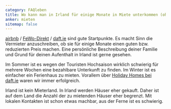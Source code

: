 ```yaml
---
category: FAQleben
title: Wo kann man in Irland für einige Monate in Miete unterkommen (ohne groß Formulare vorzeigen zu müssen)?
anker: mieten
sitemap: false
---
```


[airbnb](http://airbnb.de) / [FeWo-Direkt](http://fewo-direkt.de) / [daft.ie](http://daft.ie) sind gute Startpunkte. Es macht Sinn die Vermieter anzuschreiben, ob sie für einige Monate einen guten bzw. reduzierten Preis machen. Eine persönliche Beschreibung deiner Familie und Grund für deinen Aufenthalt in Irland ist gerne gesehen.

Im Sommer ist es wegen der Touristen Hochsaison wirklich schwierig für mehrere Wochen eine bezahlbare Unterkunft zu finden. Im Winter ist es einfacher ein Ferienhaus zu mieten. Vorallem über [Holiday Homes bei daft.ie](https://www.daft.ie/holiday-homes/ireland) waren wir immer erfolgreich.

Irland ist kein Mieterland. In Irland werden Häuser eher gekauft. Daher ist auf dem Land die Anzahl der zu mietenden Häuser eher begrenzt. Mit lokalen Kontakten ist schon etwas machbar, aus der Ferne ist es schwierig.
